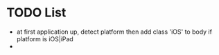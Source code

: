 TODO List
=========

*   at first application up, detect platform then add class 'iOS' to body if platform is iOS|iPad
*
